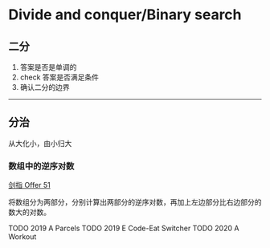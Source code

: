 # Divide and conquer/Binary search

## 二分

1. 答案是否是单调的
2. check 答案是否满足条件
3. 确认二分的边界

***

## 分治

从大化小，由小归大

### 数组中的逆序对数
[剑指 Offer 51](https://leetcode-cn.com/problems/shu-zu-zhong-de-ni-xu-dui-lcof/)

将数组分为两部分，分别计算出两部分的逆序对数，再加上左边部分比右边部分的数大的对数。

TODO 2019 A Parcels
TODO 2019 E Code-Eat Switcher
TODO 2020 A Workout
